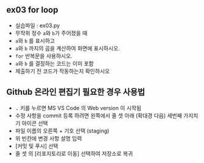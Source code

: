 ## ex03 for loop<br>
* 실습파일 : ex03.py
* 무작위 정수 `a`와 `b`가 주어졌을 때
* `a`와 `b` 를 표시하고
* `a`와 `b` 까지의 곱을 계산하여 화면에 표시하시오.
* `for` 반복문을 사용하시오.
* `a`와 `b` 를 결정하는 코드는 이미 포함
* 제출하기 전 코드가 작동하는지 확인하시오

## Github 온라인 편집기 필요한 경우 사용법
* <kbd>.</kbd> 키를 누르면 MS VS Code 의 Web version 이 시작됨
* 수정 사항을 commit 등록 하려면 왼쪽에서 줄 셋 아래 (확대경 다음) 세번째 가지치기 아이콘 선택
* 파일 이름의 오른쪽 + 기호 선택 (staging)
* 위 빈칸에 변경 사항 설명 입력
* [커밋 및 푸시] 선택
* 줄 셋 의 [리포지토리로 이동] 선택하여 저장소로 복귀
